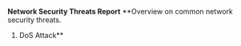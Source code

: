 **Network Security Threats Report**
**Overview on common network security threats.
1. DoS Attack**
   
